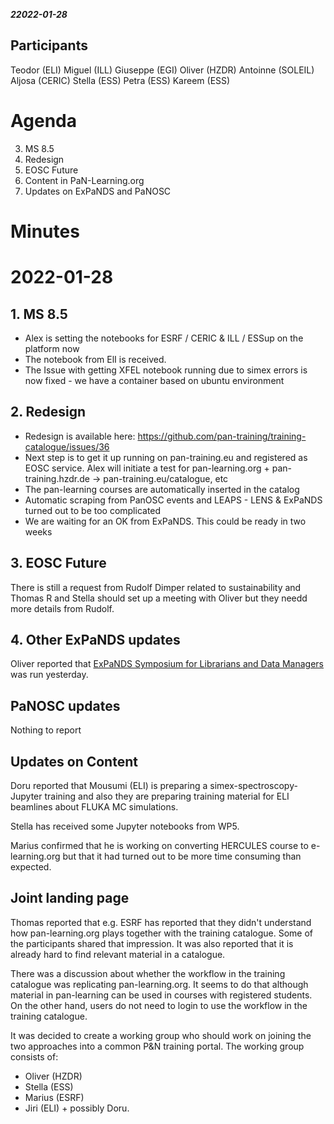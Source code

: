 ***22022-01-28***

## Participants

Teodor (ELI)
Miguel (ILL)
Giuseppe (EGI)
Oliver (HZDR)
Antoinne (SOLEIL)
Aljosa (CERIC)
Stella (ESS)
Petra (ESS)
Kareem (ESS)



# Agenda 

3. MS 8.5
4. Redesign
5. EOSC Future
2. Content in PaN-Learning.org
6. Updates on ExPaNDS and PaNOSC


# Minutes


# 2022-01-28

## 1. MS 8.5

- Alex is setting the notebooks for ESRF / CERIC & ILL / ESSup on the platform now
- The notebook from ElI is received.
- The Issue with getting XFEL notebook running due to simex errors is now fixed - we have a container based on ubuntu environment

## 2. Redesign

- Redesign is available here:  https://github.com/pan-training/training-catalogue/issues/36
- Next step is to get it up running on pan-training.eu and registered as EOSC service. Alex will initiate a test for pan-learning.org + pan-training.hzdr.de -> pan-training.eu/catalogue, etc
- The pan-learning courses are automatically inserted in the catalog
- Automatic scraping from PanOSC events and LEAPS - LENS &  ExPaNDS turned out to be too complicated
- We are waiting for an OK from ExPaNDS. This could be ready in two weeks


## 3. EOSC Future
There is still a request from Rudolf Dimper related to sustainability and Thomas R and Stella should set up a meeting with Oliver but they needd more details from Rudolf.

## 4. Other ExPaNDS updates
Oliver reported that [ExPaNDS Symposium for Librarians and Data Managers](https://expands.eu/2021/07/19/save-the-date-expands-symposium-for-librarians-and-data-policy-staff/) was run yesterday.

## PaNOSC updates 
Nothing to report

## Updates on Content

Doru reported that Mousumi (ELI) is preparing a simex-spectroscopy-Jupyter training and also they are preparing training material for ELI beamlines about FLUKA MC simulations. 

Stella has received some Jupyter notebooks from WP5.

Marius confirmed that he is working on converting HERCULES course to e-learning.org but that it had turned out to be more time consuming than expected. 

## Joint landing page
Thomas reported that e.g. ESRF has reported that they didn't understand how pan-learning.org plays together with the training catalogue. Some of the participants shared that impression. It was also reported that it is already hard to find relevant material in a catalogue. 

There was a discussion about whether the workflow in the training catalogue was replicating pan-learning.org. It seems to do that although material in pan-learning can be used in courses with registered students. On the other hand, users do not need to login to use the workflow in the training catalogue. 

It was decided to create a working group who should work on joining the two approaches into a common P&N training portal. The working group consists of:

- Oliver (HZDR)
- Stella (ESS)
- Marius (ESRF)
- Jiri (ELI) + possibly Doru. 


